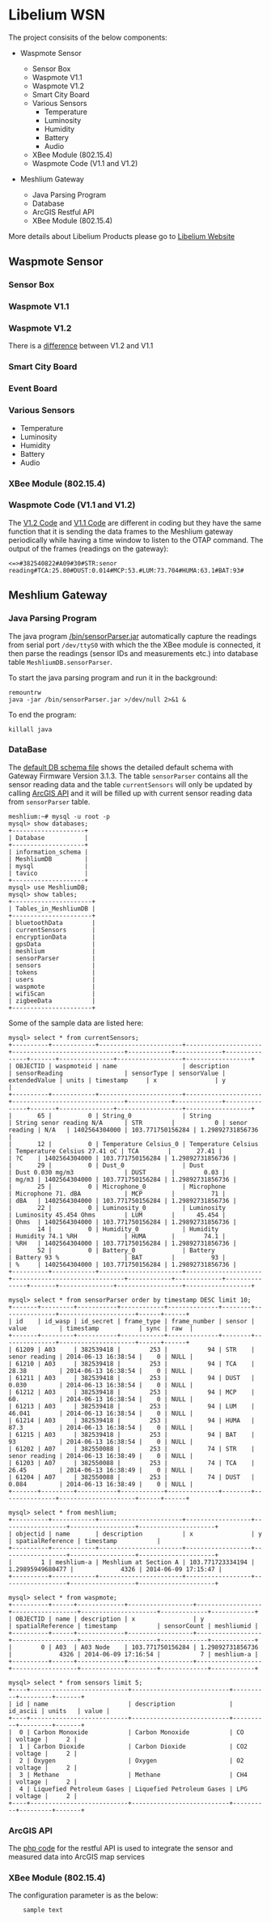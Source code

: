 # Libelium WSN

The project consisits of the below components:

* Waspmote Sensor
  * Sensor Box
  * Waspmote V1.1
  * Waspmote V1.2
  * Smart City Board
  * Various Sensors
    * Temperature
    * Luminosity
    * Humidity
    * Battery
    * Audio
  * XBee Module (802.15.4)
  * Waspmote Code (V1.1 and V1.2)

* Meshlium Gateway
  * Java Parsing Program
  * Database
  * ArcGIS Restful API
  * XBee Module (802.15.4)

More details about Libelium Products please go to [Libelium Website](http://www.libelium.com/)


## Waspmote Sensor

### Sensor Box

### Waspmote V1.1

### Waspmote V1.2
There is a [difference](http://www.libelium.com/forum/viewtopic.php?f=23&t=9729) between V1.2 and V1.1

### Smart City Board

### Event Board

### Various Sensors
* Temperature
* Luminosity
* Humidity
* Battery
* Audio

### XBee Module (802.15.4)

### Waspmote Code  (V1.1 and V1.2)
The [V1.2 Code](https://github.com/xianlin/wsn/blob/master/WSN/Waspmote/default_waspmote_v1.2.pde) and [V1.1 Code]() are different in coding but they have the same function that it is sending the data frames to the Meshlium gateway periodically while having a time window to listen to the OTAP command. The output of the frames (readings on the gateway):

    <=>#382540822#A09#30#STR:senor reading#TCA:25.80#DUST:0.014#MCP:53.#LUM:73.704#HUMA:63.1#BAT:93#
        
## Meshlium Gateway

### Java Parsing Program
The java program [/bin/sensorParser.jar](https://github.com/xianlin/wsn/blob/master/WSN/Meshlium/sensorParser.jar) automatically capture the readings from serial port `/dev/ttyS0` with which the the XBee module is connected, it then parse the readings (sensor IDs and measurements etc.) into database table `MeshliumDB.sensorParser`. 

To start the java parsing program and run it in the background:

    remountrw
    java -jar /bin/sensorParser.jar >/dev/null 2>&1 &

To end the program:
    
    killall java

### DataBase
The [default DB schema file](https://github.com/xianlin/wsn/blob/master/WSN/Meshlium/MeshliumDB_3.1.3.sql) shows the detailed default schema with Gateway Firmware Version 3.1.3. The table `sensorParser` contains all the sensor reading data and the table `currentSensors` will only be updated by calling [ArcGIS API]() and it will be filled up with current sensor reading data from `sensorParser` table.

    meshlium:~# mysql -u root -p
    mysql> show databases;
    +--------------------+
    | Database           |
    +--------------------+
    | information_schema |
    | MeshliumDB         |
    | mysql              |
    | tavico             |
    +--------------------+
    mysql> use MeshliumDB;
    mysql> show tables;
    +----------------------+
    | Tables_in_MeshliumDB |
    +----------------------+
    | bluetoothData        |
    | currentSensors       |
    | encryptionData       |
    | gpsData              |
    | meshlium             |
    | sensorParser         |
    | sensors              |
    | tokens               |
    | users                |
    | waspmote             |
    | wifiScan             |
    | zigbeeData           |
    +----------------------+

Some of the sample data are listed here:

    mysql> select * from currentSensors;
    +----------+------------+-----------------------+---------------------+-------------------------------+------------+-------------+---------------+-------+---------------+------------------+------------------+
    | OBJECTID | waspmoteid | name                  | description         | sensorReading                 | sensorType | sensorValue | extendedValue | units | timestamp     | x                | y                |
    +----------+------------+-----------------------+---------------------+-------------------------------+------------+-------------+---------------+-------+---------------+------------------+------------------+
    |       65 |          0 | String_0              | String              | String senor reading N/A      | STR        |           0 | senor reading | N/A   | 1402564304000 | 103.771750156284 | 1.29892731856736 |
    |       12 |          0 | Temperature Celsius_0 | Temperature Celsius | Temperature Celsius 27.41 oC | TCA        |       27.41 |               | ?C    | 1402564304000 | 103.771750156284 | 1.29892731856736 |
    |       29 |          0 | Dust_0                | Dust                | Dust 0.030 mg/m3              | DUST       |        0.03 |               | mg/m3 | 1402564304000 | 103.771750156284 | 1.29892731856736 |
    |       25 |          0 | Microphone_0          | Microphone          | Microphone 71. dBA            | MCP        |          71 |               | dBA   | 1402564304000 | 103.771750156284 | 1.29892731856736 |
    |       22 |          0 | Luminosity_0          | Luminosity          | Luminosity 45.454 Ohms        | LUM        |      45.454 |               | Ohms  | 1402564304000 | 103.771750156284 | 1.29892731856736 |
    |       14 |          0 | Humidity_0            | Humidity            | Humidity 74.1 %RH             | HUMA       |        74.1 |               | %RH   | 1402564304000 | 103.771750156284 | 1.29892731856736 |
    |       52 |          0 | Battery_0             | Battery             | Battery 93 %                  | BAT        |          93 |               | %     | 1402564304000 | 103.771750156284 | 1.29892731856736 |
    +----------+------------+-----------------------+---------------------+-------------------------------+------------+-------------+---------------+-------+---------------+------------------+------------------+

    mysql> select * from sensorParser order by timestamp DESC limit 10;
    +-------+---------+-----------+------------+--------------+--------+---------------+---------------------+------+------+
    | id    | id_wasp | id_secret | frame_type | frame_number | sensor | value         | timestamp           | sync | raw  |
    +-------+---------+-----------+------------+--------------+--------+---------------+---------------------+------+------+
    | 61209 | A03     | 382539418 |        253 |           94 | STR    | senor reading | 2014-06-13 16:38:54 |    0 | NULL |
    | 61210 | A03     | 382539418 |        253 |           94 | TCA    | 28.38         | 2014-06-13 16:38:54 |    0 | NULL |
    | 61211 | A03     | 382539418 |        253 |           94 | DUST   | 0.030         | 2014-06-13 16:38:54 |    0 | NULL |
    | 61212 | A03     | 382539418 |        253 |           94 | MCP    | 60.           | 2014-06-13 16:38:54 |    0 | NULL |
    | 61213 | A03     | 382539418 |        253 |           94 | LUM    | 46.041        | 2014-06-13 16:38:54 |    0 | NULL |
    | 61214 | A03     | 382539418 |        253 |           94 | HUMA   | 87.3          | 2014-06-13 16:38:54 |    0 | NULL |
    | 61215 | A03     | 382539418 |        253 |           94 | BAT    | 93            | 2014-06-13 16:38:54 |    0 | NULL |
    | 61202 | A07     | 382550088 |        253 |           74 | STR    | senor reading | 2014-06-13 16:38:49 |    0 | NULL |
    | 61203 | A07     | 382550088 |        253 |           74 | TCA    | 26.45         | 2014-06-13 16:38:49 |    0 | NULL |
    | 61204 | A07     | 382550088 |        253 |           74 | DUST   | 0.084         | 2014-06-13 16:38:49 |    0 | NULL |
    +-------+---------+-----------+------------+--------------+--------+---------------+---------------------+------+------+

    mysql> select * from meshlium;
    +----------+------------+-----------------------+------------------+------------------+------------------+---------------------+
    | objectid | name       | description           | x                | y                | spatialReference | timestamp           |
    +----------+------------+-----------------------+------------------+------------------+------------------+---------------------+
    |        1 | meshlium-a | Meshlium at Section A | 103.771723334194 | 1.29895949680477 |             4326 | 2014-06-09 17:15:47 |
    +----------+------------+-----------------------+------------------+------------------+------------------+---------------------+

    mysql> select * from waspmote;
    +----------+------+-------------+------------------+------------------+------------------+---------------------+-------------+------------+
    | OBJECTID | name | description | x                | y                | spatialReference | timestamp           | sensorCount | meshliumid |
    +----------+------+-------------+------------------+------------------+------------------+---------------------+-------------+------------+
    |        0 | A03  | A03 Node    | 103.771750156284 | 1.29892731856736 |             4326 | 2014-06-09 17:16:54 |           7 | meshlium-a |
    +----------+------+-------------+------------------+------------------+------------------+---------------------+-------------+------------+
    
    mysql> select * from sensors limit 5;
    +----+---------------------------+---------------------------+----------+---------+-------+
    | id | name                      | description               | id_ascii | units   | value |
    +----+---------------------------+---------------------------+----------+---------+-------+
    |  0 | Carbon Monoxide           | Carbon Monoxide           | CO       | voltage |     2 |
    |  1 | Carbon Dioxide            | Carbon Dioxide            | CO2      | voltage |     2 |
    |  2 | Oxygen                    | Oxygen                    | O2       | voltage |     2 |
    |  3 | Methane                   | Methane                   | CH4      | voltage |     2 |
    |  4 | Liquefied Petroleum Gases | Liquefied Petroleum Gases | LPG      | voltage |     2 |
    +----+---------------------------+---------------------------+----------+---------+-------+

### ArcGIS API
The [php code](https://github.com/xianlin/wsn/tree/master/WSN/Meshlium/ESRI-ArcGIS-API) for the restful API is used to integrate the sensor and measured data into ArcGIS map services

### XBee Module (802.15.4)
The configuration parameter is as the below:
        
        sample text
